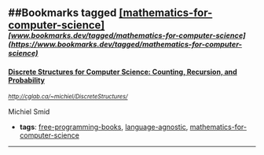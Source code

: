 ##Bookmarks tagged [[mathematics-for-computer-science]](https://www.bookmarks.dev?q=[mathematics-for-computer-science])
_<sup><sup>[www.bookmarks.dev/tagged/mathematics-for-computer-science](https://www.bookmarks.dev/tagged/mathematics-for-computer-science)</sup></sup>_
---
#### [Discrete Structures for Computer Science: Counting, Recursion, and Probability](http://cglab.ca/~michiel/DiscreteStructures/)
_<sup>http://cglab.ca/~michiel/DiscreteStructures/</sup>_

Michiel Smid
* **tags**: [free-programming-books](../tagged/free-programming-books.md), [language-agnostic](../tagged/language-agnostic.md), [mathematics-for-computer-science](../tagged/mathematics-for-computer-science.md)
---

